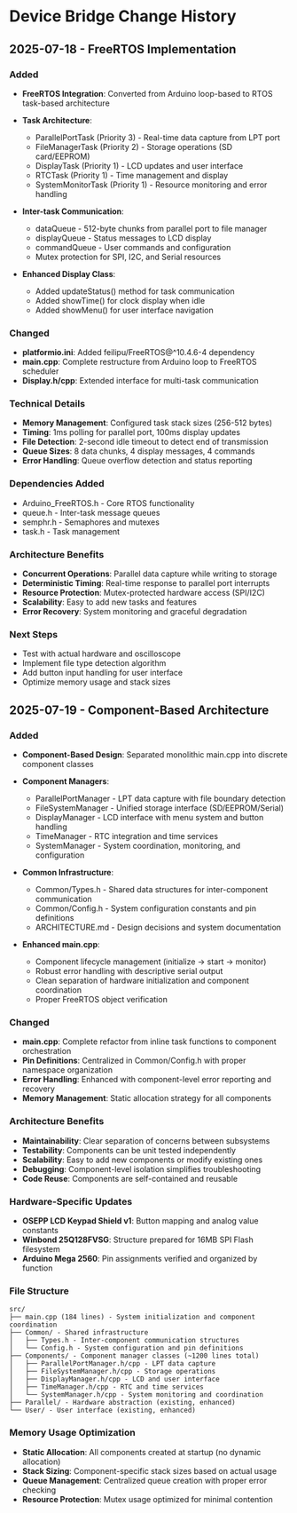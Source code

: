 # Device Bridge Change History

## 2025-07-18 - FreeRTOS Implementation

### Added
- **FreeRTOS Integration**: Converted from Arduino loop-based to RTOS task-based architecture
- **Task Architecture**: 
  - ParallelPortTask (Priority 3) - Real-time data capture from LPT port
  - FileManagerTask (Priority 2) - Storage operations (SD card/EEPROM) 
  - DisplayTask (Priority 1) - LCD updates and user interface
  - RTCTask (Priority 1) - Time management and display
  - SystemMonitorTask (Priority 1) - Resource monitoring and error handling

- **Inter-task Communication**:
  - dataQueue - 512-byte chunks from parallel port to file manager
  - displayQueue - Status messages to LCD display
  - commandQueue - User commands and configuration
  - Mutex protection for SPI, I2C, and Serial resources

- **Enhanced Display Class**:
  - Added updateStatus() method for task communication
  - Added showTime() for clock display when idle
  - Added showMenu() for user interface navigation

### Changed
- **platformio.ini**: Added feilipu/FreeRTOS@^10.4.6-4 dependency
- **main.cpp**: Complete restructure from Arduino loop to FreeRTOS scheduler
- **Display.h/cpp**: Extended interface for multi-task communication

### Technical Details
- **Memory Management**: Configured task stack sizes (256-512 bytes)
- **Timing**: 1ms polling for parallel port, 100ms display updates
- **File Detection**: 2-second idle timeout to detect end of transmission
- **Queue Sizes**: 8 data chunks, 4 display messages, 4 commands
- **Error Handling**: Queue overflow detection and status reporting

### Dependencies Added
- Arduino_FreeRTOS.h - Core RTOS functionality
- queue.h - Inter-task message queues  
- semphr.h - Semaphores and mutexes
- task.h - Task management

### Architecture Benefits
- **Concurrent Operations**: Parallel data capture while writing to storage
- **Deterministic Timing**: Real-time response to parallel port interrupts
- **Resource Protection**: Mutex-protected hardware access (SPI/I2C)
- **Scalability**: Easy to add new tasks and features
- **Error Recovery**: System monitoring and graceful degradation

### Next Steps
- Test with actual hardware and oscilloscope
- Implement file type detection algorithm
- Add button input handling for user interface
- Optimize memory usage and stack sizes

## 2025-07-19 - Component-Based Architecture

### Added
- **Component-Based Design**: Separated monolithic main.cpp into discrete component classes
- **Component Managers**:
  - ParallelPortManager - LPT data capture with file boundary detection
  - FileSystemManager - Unified storage interface (SD/EEPROM/Serial)
  - DisplayManager - LCD interface with menu system and button handling  
  - TimeManager - RTC integration and time services
  - SystemManager - System coordination, monitoring, and configuration

- **Common Infrastructure**:
  - Common/Types.h - Shared data structures for inter-component communication
  - Common/Config.h - System configuration constants and pin definitions
  - ARCHITECTURE.md - Design decisions and system documentation

- **Enhanced main.cpp**:
  - Component lifecycle management (initialize → start → monitor)
  - Robust error handling with descriptive serial output
  - Clean separation of hardware initialization and component coordination
  - Proper FreeRTOS object verification

### Changed
- **main.cpp**: Complete refactor from inline task functions to component orchestration
- **Pin Definitions**: Centralized in Common/Config.h with proper namespace organization
- **Error Handling**: Enhanced with component-level error reporting and recovery
- **Memory Management**: Static allocation strategy for all components

### Architecture Benefits
- **Maintainability**: Clear separation of concerns between subsystems
- **Testability**: Components can be unit tested independently
- **Scalability**: Easy to add new components or modify existing ones
- **Debugging**: Component-level isolation simplifies troubleshooting
- **Code Reuse**: Components are self-contained and reusable

### Hardware-Specific Updates
- **OSEPP LCD Keypad Shield v1**: Button mapping and analog value constants
- **Winbond 25Q128FVSG**: Structure prepared for 16MB SPI Flash filesystem
- **Arduino Mega 2560**: Pin assignments verified and organized by function

### File Structure
```
src/
├── main.cpp (184 lines) - System initialization and component coordination
├── Common/ - Shared infrastructure
│   ├── Types.h - Inter-component communication structures  
│   └── Config.h - System configuration and pin definitions
├── Components/ - Component manager classes (~1200 lines total)
│   ├── ParallelPortManager.h/cpp - LPT data capture
│   ├── FileSystemManager.h/cpp - Storage operations
│   ├── DisplayManager.h/cpp - LCD and user interface
│   ├── TimeManager.h/cpp - RTC and time services
│   └── SystemManager.h/cpp - System monitoring and coordination
├── Parallel/ - Hardware abstraction (existing, enhanced)
└── User/ - User interface (existing, enhanced)
```

### Memory Usage Optimization
- **Static Allocation**: All components created at startup (no dynamic allocation)
- **Stack Sizing**: Component-specific stack sizes based on actual usage
- **Queue Management**: Centralized queue creation with proper error checking
- **Resource Protection**: Mutex usage optimized for minimal contention